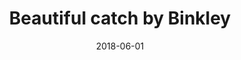 ---
title: Beautiful catch by Binkley
date: 2018-06-01
description: Beautiful catch by Binkley
thumb: /assets/images/pro-staff/scott-binkley--400.jpg
image: /assets/images/pro-staff/scott-binkley--400.jpg
angler-name: Scott Binkley

reel-type: spinning
reel-series: 400 

# location: Someplace, United States
# fish: Some Big Fish
# fish-length: 49 in.
# fish-weight: 78 lbs.
---